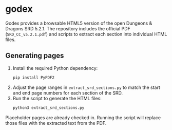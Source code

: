 # godex

Godex provides a browsable HTML5 version of the open Dungeons & Dragons SRD 5.2.1.
The repository includes the official PDF (`SRD_CC_v5.2.1.pdf`) and scripts to
extract each section into individual HTML files.

## Generating pages

1. Install the required Python dependency:
   ```bash
   pip install PyPDF2
   ```
2. Adjust the page ranges in `extract_srd_sections.py` to match the start and
   end page numbers for each section of the SRD.
3. Run the script to generate the HTML files:
   ```bash
   python3 extract_srd_sections.py
   ```

Placeholder pages are already checked in. Running the script will replace those
files with the extracted text from the PDF.
